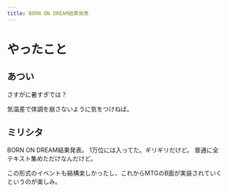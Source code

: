 ```yaml
---
title: BORN ON DREAM結果発表
---
```


# やったこと

## あつい

さすがに暑すぎでは？

気温差で体調を崩さないように気をつけねば。

## ミリシタ

BORN ON DREAM結果発表。
1万位には入ってた。ギリギリだけど。
普通に全テキスト集めただけなんだけど。

この形式のイベントも結構楽しかったし、これからMTGのB面が実装されていくというのが楽しみ。
